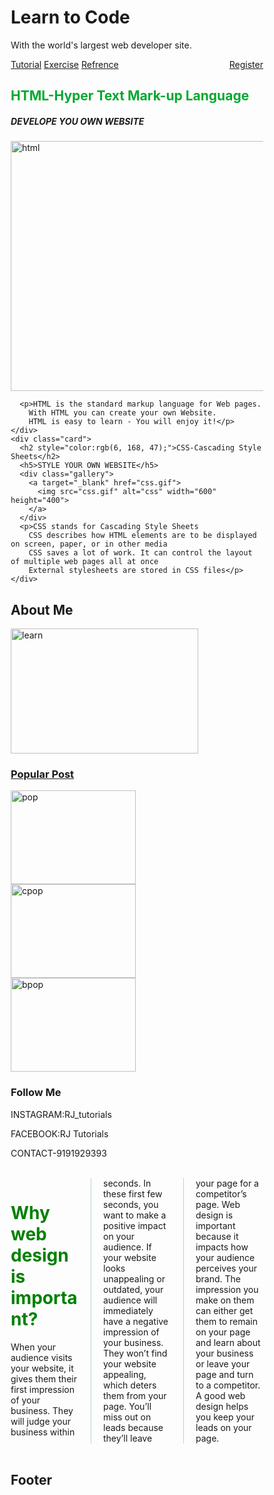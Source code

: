 
<!DOCTYPE html>
<html>
<head>
<style>
* {
  box-sizing: border-box;
}

body {
  font-family: Georgia, 'Times New Roman', Times, serif
  padding: 10px;
  background: #b2e94b;
}

/* Header/Blog Title */
.header {
  padding: 30px;
  text-align: center;
  background: rgb(176, 231, 46);
}

.header h1 {
  font-size: 50px;
}

/* Style the top navigation bar */
.topnav {
  overflow: hidden;
  background-color: #333;
}

/* Style the topnav links */
.topnav a {
  float: left;
  display: block;
  color: #f2f2f2;
  text-align: center;
  padding: 14px 16px;
  text-decoration: none;
}

/* Change color on hover */
.topnav a:hover {
  background-color: #ddd;
  color: black;
}

/* Create two unequal columns that floats next to each other */
/* Left column */
.leftcolumn {   
  float: left;
  width: 75%;
}

/* Right column */
.rightcolumn {
  float: left;
  width: 25%;
  background-color: #f1f1f1;
  padding-left: 20px;
}

/* Fake image */
.fakeimg {
  background-color: #aaa;
  width: 100%;
  padding: 20px;
}

/* Add a card effect for articles */
.card {
  background-color: white;
  padding: 20px;
  margin-top: 20px;
}

/* Clear floats after the columns */
.row:after {
  content: "";
  display: table;
  clear: both;
}

div.gallery:hover {
  border: 1px solid #777;
}

div.gallery img {
  width: 100%;
  height: auto;
}

/* Footer */
.footer {
  padding: 20px;
  text-align: center;
  background: #ddd;
  margin-top: 20px;
}


/* Responsive layout - when the screen is less than 800px wide, make the two columns stack on top of each other instead of next to each other */
@media screen and (max-width: 800px) {
  .leftcolumn, .rightcolumn {   
    width: 100%;
    padding: 0;
  }
}

/* Responsive layout - when the screen is less than 400px wide, make the navigation links stack on top of each other instead of next to each other */
@media screen and (max-width: 400px) {
  .topnav a {
    float: none;
    width: 100%;
  }
}
.newspaper {
  column-count: 3;
  column-gap: 40px;
  column-rule-style: solid;
  column-rule-width: 1px;
  column-rule-color: lightblue;
}
</style>
</head>
<body>

<div class="header">
  <h1>Learn to Code</h1>
  <p>With the world's largest web developer site.</p>
</div>

<div class="topnav">
  <a href="#">Tutorial</a>
  <a href="#">Exercise</a>
  <a href="#">Refrence</a>
  <a href="#" style="float:right">Register</a>
</div>

<div class="row">
  <div class="leftcolumn">
    <div class="card">
      <h2 style="color:rgb(6, 168, 47);">HTML-Hyper Text Mark-up Language</h2>
      <h5>DEVELOPE YOU OWN WEBSITE</h5>
      
<div class="gallery">
    <a target="_blank" href="html.jpg">
      <img src="html.jpg" alt="html" width="600" height="400">
    </a>
  </div>
  
      <p>HTML is the standard markup language for Web pages.
        With HTML you can create your own Website.
        HTML is easy to learn - You will enjoy it!</p>
    </div>
    <div class="card">
      <h2 style="color:rgb(6, 168, 47);">CSS-Cascading Style Sheets</h2>
      <h5>STYLE YOUR OWN WEBSITE</h5>
      <div class="gallery">
        <a target="_blank" href="css.gif">
          <img src="css.gif" alt="css" width="600" height="400">
        </a>
      </div>
      <p>CSS stands for Cascading Style Sheets
        CSS describes how HTML elements are to be displayed on screen, paper, or in other media
        CSS saves a lot of work. It can control the layout of multiple web pages all at once
        External stylesheets are stored in CSS files</p>
    </div>
  </div>
  <div class="rightcolumn">
    <div class="card">
      <h2>About Me</h2>
      <div class="gallery">
        <a target="_blank" href="learn.png">
          <img src="learn.png" alt="learn" width="300" height="200">
    </div>
    <div class="card">
      <h3>Popular Post</h3>
      <div class="gallery">
        <a target="_blank" href="pop1.jpg">
          <img src="pop1.jpg" alt="pop" width="200" height="150">
        </a>
      </div> <div class="gallery">
        <a target="_blank" href="cpop.jpg">
          <img src="cpop.jpg" alt="cpop" width="200" height="150">
        </a>
      </div> <div class="gallery">
        <a target="_blank" href="bpop.jpg">
          <img src="bpop.jpg" alt="bpop" width="200" height="150">
        </a>
      </div>
    </div>
    <div class="card">
      <h3>Follow Me</h3>
      <p>INSTAGRAM:RJ_tutorials</p>
      <p>FACEBOOK:RJ Tutorials</p>
      <p>CONTACT-9191929393</p>
    </div>
  </div>
</div>
<br>
<div class="newspaper">
  <h1 style="color:green;">Why web design is important?</h1> 
  When your audience visits your website, it gives them their first impression of your business. They will judge your business within seconds. In these first few seconds, you want to make a positive impact on your audience.
  If your website looks unappealing or outdated, your audience will immediately have a negative impression of your business. They won’t find your website appealing, which deters them from your page. You’ll miss out on leads because they’ll leave your page for a competitor’s page.
  Web design is important because it impacts how your audience perceives your brand. The impression you make on them can either get them to remain on your page and learn about your business or leave your page and turn to a competitor. A good web design helps you keep your leads on your page.
  </div>
 <br>
 <div class="footer">
  <h2>Footer</h2>
</div>

</body>
</html>



